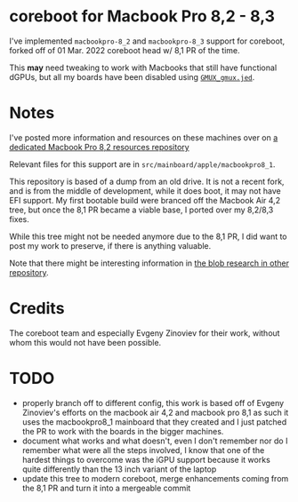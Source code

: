 # coreboot for Macbook Pro 8,2 - 8,3
I've implemented `macbookpro-8_2` and `macbookpro-8_3` support for coreboot, forked off of 01 Mar. 2022 coreboot head w/ 8,1 PR of the time.

This **may** need tweaking to work with Macbooks that still have functional dGPUs, but all my boards have been disabled using [`GMUX_gmux.jed`](https://github.com/paranoidnela/macbookpro8-2-resources/blob/main/GMUX_gmux.rar).

# Notes
I've posted more information and resources on these machines over on [a dedicated Macbook Pro 8,2 resources repository](https://github.com/paranoidnela/macbookpro8-2-resources)

Relevant files for this support are in `src/mainboard/apple/macbookpro8_1`.

This repository is based of a dump from an old drive. It is not a recent fork, and is from the middle of development, while it does boot, it may not have EFI support. My first bootable build were branced off the Macbook Air 4,2 tree, but once the 8,1 PR became a viable base, I ported over my 8,2/8,3 fixes.

While this tree might not be needed anymore due to the 8,1 PR, I did want to post my work to preserve, if there is anything valuable.

Note that there might be interesting information in [the blob research in other repository](https://github.com/paranoidnela/macbookpro8-2-resources/tree/main/blobs).
  
# Credits  
The coreboot team and especially Evgeny Zinoviev for their work, without whom this would not have been possible.

# TODO
- properly branch off to different config, this work is based off of Evgeny Zinoviev's efforts on the macbook air 4,2 and macbook pro 8,1 as such it uses the macbookpro8_1 mainboard that they created and I just patched the PR to work with the boards in the bigger machines.
- document what works and what doesn't, even I don't remember nor do I remember what were all the steps involved, I know that one of the hardest things to overcome was the iGPU support because it works quite differently than the 13 inch variant of the laptop
- update this tree to modern coreboot, merge enhancements coming from the 8,1 PR and turn it into a mergeable commit
